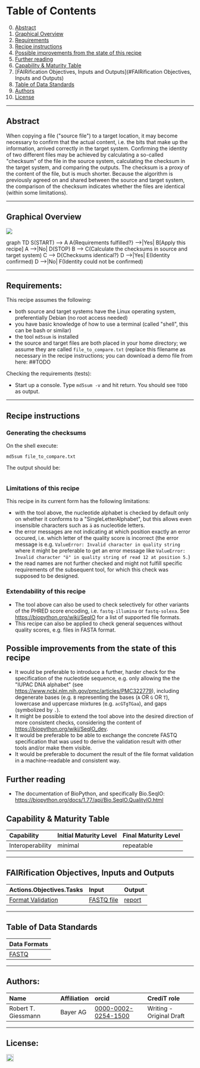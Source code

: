 
# Table of Contents
0. [Abstract](#Abstract)
1. [Graphical Overview](#Graphical%20Overview)
2. [Requirements](#Requirements)
3. [Recipe instructions](#Recipe%20instructions)
4. [Possible improvements from the state of this recipe](#Possible%20improvements%20from%20the%20state%20of%20this%20recipe)
5. [Further reading](#Further%20reading)
6. [Capability & Maturity Table](#Capability%20&%20Maturity%20Table)
7. [FAIRification Objectives, Inputs and Outputs](#FAIRification Objectives, Inputs and Outputs)
5. [Table of Data Standards](#Table%20of%20Data%20Standards)
6. [Authors](#Authors)
8. [License](#License)

---

## Abstract

When copying a file ("source file") to a target location, it may become necessary
to confirm that the actual content, i.e. the bits that make up the information, arrived correctly in the target system.
Confirming the identity of two different files may be achieved by calculating
a so-called "checksum" of the file
in the source system, calculating the checksum in the target system, and comparing
the outputs. The checksum is a proxy of the content of the file, but is much shorter.
Because the algorithm is previously agreed on and shared between the source and target system,
the comparison of the checksum indicates whether the files are identical (within some limitations).


___


## Graphical Overview

[![](https://mermaid.ink/img/eyJjb2RlIjoiZ3JhcGggVERcbkF7UmVxdWlyZW1lbnRzIGZ1bGZpbGxlZD99IC0tPnxZZXN8IEJbQXBwbHkgdGhpcyByZWNpcGVdXG5BIC0tPnxOb3wgRChTVE9QKVxuQiAtLT4gQyhGQVNUUSBmaWxlIHZhbGlkYXRpb24gb3V0cHV0KVxuIiwibWVybWFpZCI6eyJ0aGVtZSI6ImRlZmF1bHQifSwidXBkYXRlRWRpdG9yIjpmYWxzZX0)](https://mermaid-js.github.io/mermaid-live-editor/#/edit/eyJjb2RlIjoiZ3JhcGggVERcbkF7UmVxdWlyZW1lbnRzIGZ1bGZpbGxlZD99IC0tPnxZZXN8IEJbQXBwbHkgdGhpcyByZWNpcGVdXG5BIC0tPnxOb3wgRChTVE9QKVxuQiAtLT4gQyhGQVNUUSBmaWxlIHZhbGlkYXRpb24gb3V0cHV0KVxuIiwibWVybWFpZCI6eyJ0aGVtZSI6ImRlZmF1bHQifSwidXBkYXRlRWRpdG9yIjpmYWxzZX0)

<div class="mermaid">
graph TD
S(START) --> A
A{Requirements fulfilled?} -->|Yes| B[Apply this recipe]
A -->|No| D(STOP)
B --> C(Calculate the checksums in source and target system)
C --> D{Checksums identical?}
D -->|Yes| E(Identity confirmed)
D -->|No| F(Identity could not be confirmed)
</div>

---

## Requirements:

This recipe assumes the following:

  - both source and target systems have the Linux operating system, preferentially Debian (no root access needed)
  - you have basic knowledge of how to use a terminal (called "shell", this can be bash or similar)
  - the tool `md5sum` is installed
  - the source and target files are both placed in your home directory; we assume they are called `file_to_compare.txt` (replace this filename as necessary in the recipe instructions; you can download a demo file from here: ##TODO


Checking the requirements (tests):

  - Start up a console. Type `md5sum -v` and hit return. You should see `TODO` as output.

___

## Recipe instructions

### Generating the checksums

On the shell execute:

`md5sum file_to_compare.txt`

The output should be:

```

```


### Limitations of this recipe

This recipe in its current form has the following limitations:

  - with the tool above, the nucleotide alphabet is checked by default only on whether it conforms to a "SingleLetterAlphabet", but this allows even insensible characters such as `ä` as nucleotide letters.
  - the error messages are not indicating at which position exactly an error occured, i.e. which letter of the quality score is incorrect (the error message is e.g. `ValueError: Invalid character in quality string` where it might be preferable to get an error message like `ValueError: Invalid character "ö" in quality string of read 12 at position 5.`)
  - the read names are not further checked and might not fulfill specific requirements of the subsequent tool, for which this check was supposed to be designed.


### Extendability of this recipe

- The tool above can also be used to check selectively for other variants of the PHRED score encoding, i.e. `fastq-illumina` or `fastq-solexa`. See <https://biopython.org/wiki/SeqIO> for a list of supported file formats.
- This recipe can also be applied to check general sequences without quality scores, e.g. files in FASTA format.


## Possible improvements from the state of this recipe

- It would be preferable to introduce a further, harder check for the specification of the nucleotide sequence, e.g. only allowing the the "IUPAC DNA alphabet" (see <https://www.ncbi.nlm.nih.gov/pmc/articles/PMC322779>), including degenerate bases (e.g. `B` representing the bases (`A` OR `G` OR `T`), lowercase and uppercase mixtures (e.g. `acGTgTGaa`), and gaps (symbolized by `.`).
- It might be possible to extend the tool above into the desired direction of more consistent checks, considering the content of <https://biopython.org/wiki/SeqIO_dev>.
- It would be preferable to be able to exchange the concrete FASTQ specification that was used to derive the validation result with other tools and/or make them visible.
- It would be preferable to document the result of the file format validation in a machine-readable and consistent way.


## Further reading

- The documentation of BioPython, and specifically Bio.SeqIO: <https://biopython.org/docs/1.77/api/Bio.SeqIO.QualityIO.html>


## Capability & Maturity Table

| Capability  | Initial Maturity Level | Final Maturity Level  |
| :------------- | :------------- | :------------- |
| Interoperability | minimal | repeatable |

----

## FAIRification Objectives, Inputs and Outputs

| Actions.Objectives.Tasks  | Input | Output  |
| :------------- | :------------- | :------------- |
| [Format Validation](http://edamontology.org/operation_0336)  | [FASTQ file](https://fairsharing.org/FAIRsharing.r2ts5t)  | [report](http://edamontology.org/data_2048)  |

---

## Table of Data Standards

| Data Formats  |
| :------------- |
| [FASTQ](https://fairsharing.org/FAIRsharing.r2ts5t)  |

---


## Authors:

| Name | Affiliation  | orcid | CrediT role  |
| :------------- | :------------- | :------------- |:------------- |
| Robert T. Giessmann |  Bayer AG | [0000-0002-0254-1500](https://http://orcid.org/0000-0002-0254-1500) | Writing - Original Draft |

---


## License:

<a href="https://creativecommons.org/licenses/by/4.0/"><img src="https://mirrors.creativecommons.org/presskit/buttons/80x15/png/by-sa.png" height="20"/></a>
